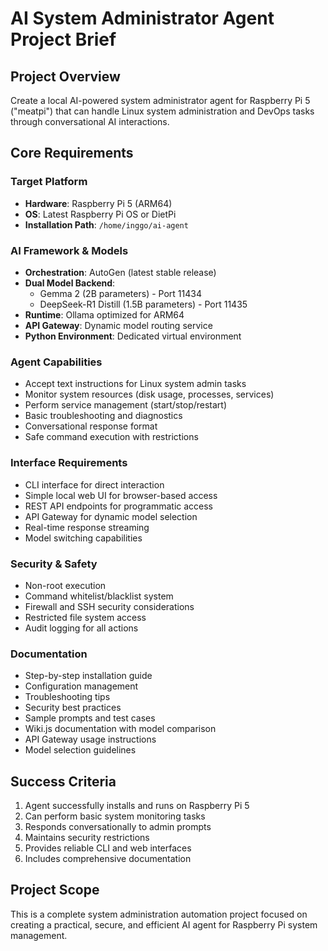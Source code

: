 # AI System Administrator Agent Project Brief

## Project Overview
Create a local AI-powered system administrator agent for Raspberry Pi 5 ("meatpi") that can handle Linux system administration and DevOps tasks through conversational AI interactions.

## Core Requirements

### Target Platform
- **Hardware**: Raspberry Pi 5 (ARM64)
- **OS**: Latest Raspberry Pi OS or DietPi
- **Installation Path**: `/home/inggo/ai-agent`

### AI Framework & Models
- **Orchestration**: AutoGen (latest stable release)
- **Dual Model Backend**: 
  - Gemma 2 (2B parameters) - Port 11434
  - DeepSeek-R1 Distill (1.5B parameters) - Port 11435
- **Runtime**: Ollama optimized for ARM64
- **API Gateway**: Dynamic model routing service
- **Python Environment**: Dedicated virtual environment

### Agent Capabilities
- Accept text instructions for Linux system admin tasks
- Monitor system resources (disk usage, processes, services)
- Perform service management (start/stop/restart)
- Basic troubleshooting and diagnostics
- Conversational response format
- Safe command execution with restrictions

### Interface Requirements
- CLI interface for direct interaction
- Simple local web UI for browser-based access
- REST API endpoints for programmatic access
- API Gateway for dynamic model selection
- Real-time response streaming
- Model switching capabilities

### Security & Safety
- Non-root execution
- Command whitelist/blacklist system
- Firewall and SSH security considerations
- Restricted file system access
- Audit logging for all actions

### Documentation
- Step-by-step installation guide
- Configuration management
- Troubleshooting tips
- Security best practices
- Sample prompts and test cases
- Wiki.js documentation with model comparison
- API Gateway usage instructions
- Model selection guidelines

## Success Criteria
1. Agent successfully installs and runs on Raspberry Pi 5
2. Can perform basic system monitoring tasks
3. Responds conversationally to admin prompts
4. Maintains security restrictions
5. Provides reliable CLI and web interfaces
6. Includes comprehensive documentation

## Project Scope
This is a complete system administration automation project focused on creating a practical, secure, and efficient AI agent for Raspberry Pi system management.
